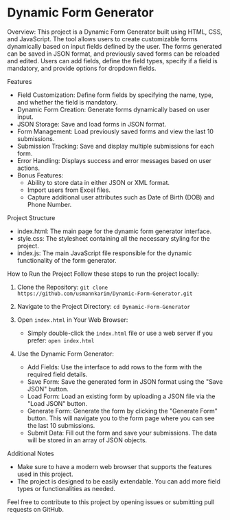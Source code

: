 # Dynamic Form Generator

Overview: 
This project is a Dynamic Form Generator built using HTML, CSS, and JavaScript. The tool allows users to create customizable forms dynamically based on input fields defined by the user. The forms generated can be saved in JSON format, and previously saved forms can be reloaded and edited. Users can add fields, define the field types, specify if a field is mandatory, and provide options for dropdown fields.

 Features
- Field Customization: Define form fields by specifying the name, type, and whether the field is mandatory.
- Dynamic Form Creation: Generate forms dynamically based on user input.
- JSON Storage: Save and load forms in JSON format.
- Form Management: Load previously saved forms and view the last 10 submissions.
- Submission Tracking: Save and display multiple submissions for each form.
- Error Handling: Displays success and error messages based on user actions.
- Bonus Features:
  - Ability to store data in either JSON or XML format.
  - Import users from Excel files.
  - Capture additional user attributes such as Date of Birth (DOB) and Phone Number.

 Project Structure
- index.html: The main page for the dynamic form generator interface.
- style.css: The stylesheet containing all the necessary styling for the project.
- index.js: The main JavaScript file responsible for the dynamic functionality of the form generator.

 How to Run the Project
Follow these steps to run the project locally:

1. Clone the Repository:
   ``` git clone https://github.com/usmannkarim/Dynamic-Form-Generator.git ```
   
2. Navigate to the Project Directory:
   ``` cd Dynamic-Form-Generator ```

3. Open `index.html` in Your Web Browser:
   - Simply double-click the `index.html` file or use a web server if you prefer:
   ``` open index.html ```

4. Use the Dynamic Form Generator:
   - Add Fields: Use the interface to add rows to the form with the required field details.
   - Save Form: Save the generated form in JSON format using the "Save JSON" button.
   - Load Form: Load an existing form by uploading a JSON file via the "Load JSON" button.
   - Generate Form: Generate the form by clicking the "Generate Form" button. This will navigate you to the form page where you can see the last 10 submissions.
   - Submit Data: Fill out the form and save your submissions. The data will be stored in an array of JSON objects.

 Additional Notes
- Make sure to have a modern web browser that supports the features used in this project.
- The project is designed to be easily extendable. You can add more field types or functionalities as needed.

Feel free to contribute to this project by opening issues or submitting pull requests on GitHub.
